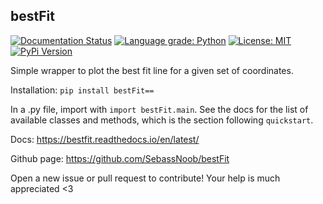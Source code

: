 ## bestFit

[![Documentation Status](https://readthedocs.org/projects/pip/badge/?version=stable)](https://pip.pypa.io/en/stable/?badge=stable)
[![Language grade: Python](https://img.shields.io/lgtm/grade/python/g/sebass-but-ab/bestFit.svg?logo=lgtm&logoWidth=18)](https://lgtm.com/projects/g/sebass-but-ab/bestFit/context:python)
[![License: MIT](https://img.shields.io/badge/License-MIT-yellow.svg)](https://opensource.org/licenses/MIT)
[![PyPi Version](https://img.shields.io/pypi/v/bestFit.svg)](https://pypi.python.org/pypi/bestFit/)

Simple wrapper to plot the best fit line for a given set of coordinates.

Installation:
``pip install bestFit==``

In a .py file, import with ``import bestFit.main``.
See the docs for the list of available classes and methods, which is the section following ``quickstart``.

Docs: https://bestfit.readthedocs.io/en/latest/

Github page: https://github.com/SebassNoob/bestFit

Open a new issue or pull request to contribute! Your help is much appreciated <3


